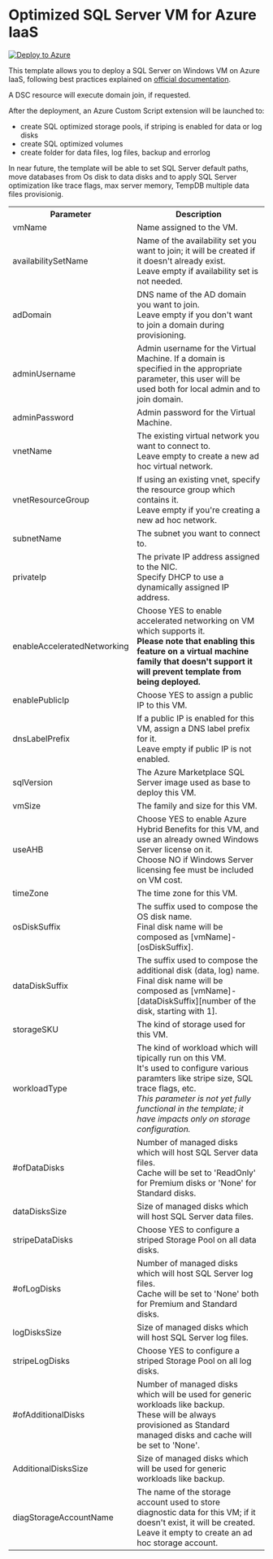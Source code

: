 # Optimized SQL Server VM for Azure IaaS

[![Deploy to Azure](http://azuredeploy.net/deploybutton.png)](https://azuredeploy.net/)

This template allows you to deploy a SQL Server on Windows VM on Azure IaaS, following best practices explained on <a href="https://docs.microsoft.com/en-us/azure/virtual-machines/windows/sql/virtual-machines-windows-sql-performance">official documentation</a>.

A DSC resource will execute domain join, if requested.

After the deployment, an Azure Custom Script extension will be launched to:
<ul>
    <li>create SQL optimized storage pools, if striping is enabled for data or log disks</li>
    <li>create SQL optimized volumes</li>
    <li>create folder for data files, log files, backup and errorlog
</ul>

In near future, the template will be able to set SQL Server default paths, move databases from Os disk to data disks and to apply SQL Server optimization like trace flags, max server memory, TempDB multiple data files provisionig.

<table>
    <tr>
        <th>Parameter</th>
        <th>Description</th>
    </tr>
    <tr>
        <td>vmName</td>
        <td>Name assigned to the VM.</td>
    </tr>
    <tr>
        <td>availabilitySetName</td>
        <td>Name of the availability set you want to join; it will be created if it doesn't already exist.<br>
            Leave empty if availability set is not needed.</td>
    </tr>
    <tr>
        <td>adDomain</td>
        <td>DNS name of the AD domain you want to join.<br>
            Leave empty if you don't want to join a domain during provisioning.</td>
    </tr>
    <tr>
        <td>adminUsername</td>
        <td>Admin username for the Virtual Machine. If a domain is specified in the appropriate parameter, this user will be used both for local admin and to join domain.</td>
    </tr>
    <tr>
        <td>adminPassword</td>
        <td>Admin password for the Virtual Machine.</td>
    </tr>
    <tr>
        <td>vnetName</td>
        <td>The existing virtual network you want to connect to.<br>
        Leave empty to create a new ad hoc virtual network.</td>
    </tr>
    <tr>
        <td>vnetResourceGroup</td>
        <td>If using an existing vnet, specify the resource group which contains it.<br>
        Leave empty if you're creating a new ad hoc network.</td>
    </tr>
    <tr>
        <td>subnetName</td>
        <td>The subnet you want to connect to.</td>
    </tr>
    <tr>
        <td>privateIp</td>
        <td>The private IP address assigned to the NIC.<br>
        Specify DHCP to use a dynamically assigned IP address.</td>
    </tr>
    <tr>
        <td>enableAcceleratedNetworking</td>
        <td>Choose YES to enable accelerated networking on VM which supports it.<br>
        <B>Please note that enabling this feature on a virtual machine family that doesn't support it will prevent template from being deployed.</b></td>
    </tr>
    <tr>
        <td>enablePublicIp</td>
        <td>Choose YES to assign a public IP to this VM.
    </tr>
    <tr>
        <td>dnsLabelPrefix</td>
        <td>If a public IP is enabled for this VM, assign a DNS label prefix for it.<br>
        Leave empty if public IP is not enabled.</td>
    </tr>
    <tr>
        <td>sqlVersion</td>
        <td>The Azure Marketplace SQL Server image used as base to deploy this VM.</td>
    </tr>
    <tr>
        <td>vmSize</td>
        <td>The family and size for this VM.</td>
    </tr>
    <tr>
        <td>useAHB</td>
        <td>Choose YES to enable Azure Hybrid Benefits for this VM, and use an already owned Windows Server license on it.<br>
        Choose NO if Windows Server licensing fee must be included on VM cost.
        </td>
    </tr>
    <tr>
        <td>timeZone</td>
        <td>The time zone for this VM.</td>
    </tr>
    <tr>
        <td>osDiskSuffix</td>
        <td>The suffix used to compose the OS disk name.<br>
        Final disk name will be composed as [vmName]-[osDiskSuffix].</td>
    </tr>
    <tr>
        <td>dataDiskSuffix</td>
        <td>The suffix used to compose the additional disk (data, log) name.<br>
        Final disk name will be composed as [vmName]-[dataDiskSuffix][number of the disk, starting with 1].</td>
    </tr>
    <tr>
        <td>storageSKU</td>
        <td>The kind of storage used for this VM.</td>
    </tr>
    <tr>
        <td>workloadType</td>
        <td>The kind of workload which will tipically run on this VM.<br>
        It's used to configure various paramters like stripe size, SQL trace flags, etc.<br>
        <i>This parameter is not yet fully functional in the template; it have impacts only on storage configuration.</i></td>    </tr>
    <tr>
        <td>#ofDataDisks</td>
        <td>Number of managed disks which will host SQL Server data files.<br>
        Cache will be set to 'ReadOnly' for Premium disks or 'None' for Standard disks.</td>
    </tr>
    <tr>
        <td>dataDisksSize</td>
        <td>Size of managed disks which will host SQL Server data files.</td>
    </tr>
    <tr>
        <td>stripeDataDisks</td>
        <td>Choose YES to configure a striped Storage Pool on all data disks.</td>
    </tr>
    <tr>
        <td>#ofLogDisks</td>
        <td>Number of managed disks which will host SQL Server log files.<br>
        Cache will be set to 'None' both for Premium and Standard disks.</td>
    </tr>
    <tr>
        <td>logDisksSize</td>
        <td>Size of managed disks which will host SQL Server log files.</td>
    </tr>
    <tr>
        <td>stripeLogDisks</td>
        <td>Choose YES to configure a striped Storage Pool on all log disks.</td>
    </tr>
        <tr>
        <td>#ofAdditionalDisks</td>
        <td>Number of managed disks which will be used for generic workloads like backup.<br>
        These will be always provisioned as Standard managed disks and cache will be set to 'None'.</td>
    </tr>
    <tr>
        <td>AdditionalDisksSize</td>
        <td>Size of managed disks which will be used for generic workloads like backup.</td>
    </tr>
    <tr>
        <td>diagStorageAccountName</td>
        <td>The name of the storage account used to store diagnostic data for this VM; if it doesn't exist, it will be created.<br>
        Leave it empty to create an ad hoc storage account.</td>
    </tr>
</table>
